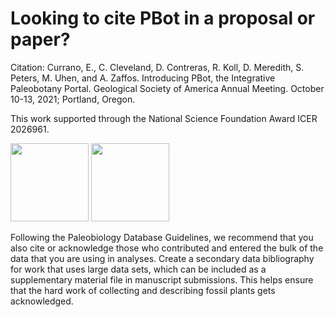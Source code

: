 # Looking to cite PBot in a proposal or paper?
Citation: Currano, E., C. Cleveland, D. Contreras, R. Koll, D. Meredith, S. Peters, M. Uhen, and A. Zaffos. Introducing PBot, the Integrative Paleobotany Portal. Geological Society of America Annual Meeting. October 10-13, 2021; Portland, Oregon.

This work supported through the National Science Foundation Award ICER 2026961.

<img src="https://github.com/paleobot/pbot-dev/blob/main/specificationdocs/About%20Page/nsf%20logo.jpeg" height="125">           <img src="https://github.com/paleobot/pbot-dev/blob/main/specificationdocs/About%20Page/EarthCube-Blue-Long-Tagline.png" height="125">

Following the Paleobiology Database Guidelines, we recommend that you also cite or acknowledge those who contributed and entered the bulk of the data that you are using in analyses. Create a secondary data bibliography for work that uses large data sets, which can be included as a supplementary material file in manuscript submissions. This helps ensure that the hard work of collecting and describing fossil plants gets acknowledged.
